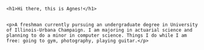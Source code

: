 <html>
<head>
	<title></title>
</head>
<body>

	<h1>Hi there, this is Agnes!</h1>


	<p>A freshman currently pursuing an undergraduate degree in University of Illinois-Urbana Champaign. I am majoring in actuarial science and planning to do a minor in computer science. Things I do while I am free: going to gym, photography, playing guitar.</p>

</body>
</html>
